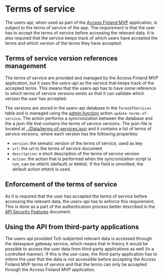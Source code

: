 # Terms of service 

The users-api, when used as part of the [Access Finland MVP](https://github.com/Virtual-Finland-Development/access-finland) application, is subject to the terms of service of the app. The requirement is that the user has to accept the terms of service before accessing the relevant data. It is also required that the service keeps track of which users have accepted the terms and which version of the terms they have accepted. 

## Terms of service version references management

The terms of service are provided and managed by the Access Finland MVP application, but it uses the users-api as the service that keeps track of the accepted terms. This means that the users-api has to have some reference to which terms of service versions exists so that it can validate which version the user has accepted. 

The versions are stored in the users-api database in the `TermsOfServices` table and is managed using the [admin function](./README.adminfunction.md) action `update-terms-of-service`. The action performs a syncronization between the database and the a json-file that contains the terms of service versions. The json-file is located at [../Data/terms-of-services.json](../Data/terms-of-services.json) and it contains a list of terms of service versions, where each version has the following properties:

- `version`: the sematic version of the terms of service, used as key
- `url`: the url to the terms of service document
- `description`: a short description of the terms of service version
- `action`: the action that is performed when the syncronization script is run, can be `UPDATE` (default) or `REMOVE`. If the field is ommitted, the default action `UPDATE` is used.

## Enforcement of the terms of service

As it is required that the user has accepted the terms of service before accessing the relevant data, the users-api has to enforce this requirement. This is done as a part of the authentication process better described in the [API Security Features](./README.security.md) document.

## Using the API from third-party applications

The users-api provided ToS-subjected relevant data is accessed through the dataspace gateway service, which means that in theory it would be possible to access the user data from third-party applications as well (in a controlled manner). If this is the use-case, the third-party application has to inform the user that the data is not accessible before accepting the Access Finland MVP terms of service and that the terms can only be accepted through the Access Finland MVP application.